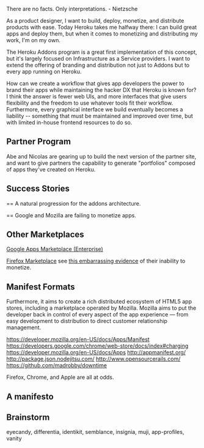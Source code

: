 There are no facts. Only interpretations. - Nietzsche

As a product designer, I want to build, deploy, monetize, and distribute products with ease. Today Heroku takes me halfway there: I can build great apps and deploy them, but when it comes to monetizing and distributing my work, I'm on my own.

The Heroku Addons program is a great first implementation of this concept, but it's largely focused on Infrastructure as a Service providers. I want to extend the offering of branding and distribution not just to Addons but to every app running on Heroku.

How can we create a workflow that gives app developers the power to brand their apps while maintaining the hacker DX that Heroku is known for? I think the answer is fewer web UIs, and more interfaces that give users flexibility and the freedom to use whatever tools fit their workflow. Furthermore, every graphical interface we build eventually becomes a liability -- something that must be maintained and improved over time, but with limited in-house frontend resources to do so.

## Partner Program

Abe and Nicolas are gearing up to build the next version of the partner site, and want to give partners the capability to generate "portfolios" composed of apps they've created on Heroku.

## Success Stories

== A natural progression for the addons architecture.

== Google and Mozilla are failing to monetize apps.


## Other Marketplaces



[Google Apps Marketplace (Enterprise)](https://www.google.com/enterprise/marketplace/?pli=1)

[Firefox Marketplace](https://marketplace.firefox.com/)  see [this embarrassing evidence](https://developer.mozilla.org/en-US/docs/Apps/Tutorials/General/Profiting_from_your_app
) of their inability to monetize.

Manifest Formats
----------------



Furthermore, it aims to create a rich distributed ecosystem of HTML5 app stores, including a marketplace operated by Mozilla. Mozilla aims to put the developer back in control of every aspect of the app experience — from easy development to distribution to direct customer relationship management.


https://developer.mozilla.org/en-US/docs/Apps/Manifest
https://developers.google.com/chrome/web-store/docs/index#charging
https://developer.mozilla.org/en-US/docs/Apps
http://appmanifest.org/
http://package.json.nodejitsu.com/
http://www.opensourcerails.com/
https://github.com/madrobby/downtime

Firefox, Chrome, and Apple are all at odds.

<h2>A manifesto</h2>

<!--
<p>
  What is an app? If you asked ten people, you'd probably get ten different answers.
  Some would say an app is something you pay 99 cents for on your iPhone; others might
  describe an app as a program your run on your computer; others might call websites apps.

  App stores are abundant:

  There's a plethora of device-centric app marketplaces out there:
  Apple's <a href="http://www.apple.com/iphone/from-the-app-store/">iOS</a> and
  <a href="http://www.apple.com/osx/apps/app-store.html">Mac</a> App Stores,
  <a href="https://play.google.com/store">Google Play</a> and the
  <a href="https://chrome.google.com/webstore/category/home">Chrome Web Store</a>,
  and now even Mozilla is in the game with the new
  <a href="https://marketplace.firefox.com/">Firefox Marketplace</a>.

</p>
-->



Brainstorm
----------
eyecandy, differentia, identikit, semblance, insignia, muji, app-profiles, vanity


